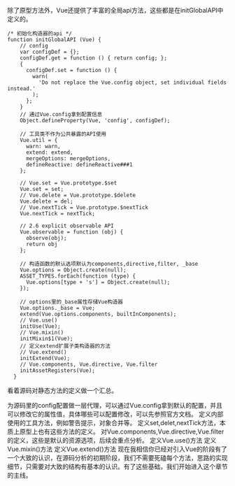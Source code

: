 除了原型方法外，Vue还提供了丰富的全局api方法，这些都是在initGlobalAPI中定义的。

```
/* 初始化构造器的api */
function initGlobalAPI (Vue) {
    // config
    var configDef = {};
    configDef.get = function () { return config; };
    {
      configDef.set = function () {
        warn(
          'Do not replace the Vue.config object, set individual fields instead.'
        );
      };
    }
    // 通过Vue.config拿到配置信息
    Object.defineProperty(Vue, 'config', configDef);

    // 工具类不作为公共暴露的API使用
    Vue.util = {
      warn: warn,
      extend: extend,
      mergeOptions: mergeOptions,
      defineReactive: defineReactive###1
    };

    // Vue.set = Vue.prototype.$set
    Vue.set = set;
    // Vue.delete = Vue.prototype.$delete
    Vue.delete = del;
    // Vue.nextTick = Vue.prototype.$nextTick
    Vue.nextTick = nextTick;

    // 2.6 explicit observable API
    Vue.observable = function (obj) {
      observe(obj);
      return obj
    };

    // 构造函数的默认选项默认为components,directive,filter, _base
    Vue.options = Object.create(null);
    ASSET_TYPES.forEach(function (type) {
      Vue.options[type + 's'] = Object.create(null);
    });

    // options里的_base属性存储Vue构造器
    Vue.options._base = Vue;
    extend(Vue.options.components, builtInComponents);
    // Vue.use()
    initUse(Vue);
    // Vue.mixin()
    initMixin$1(Vue);
    // 定义extend扩展子类构造器的方法
    // Vue.extend()
    initExtend(Vue);
    // Vue.components, Vue.directive, Vue.filter
    initAssetRegisters(Vue);
  }

```
看着源码对静态方法的定义做一个汇总。

为源码里的config配置做一层代理，可以通过Vue.config拿到默认的配置，并且可以修改它的属性值，具体哪些可以配置修改，可以先参照官方文档。
定义内部使用的工具方法，例如警告提示，对象合并等。
定义set,delet,nextTick方法，本质上原型上也有这些方法的定义。
对Vue.components,Vue.directive,Vue.filter的定义，这些是默认的资源选项，后续会重点分析。
定义Vue.use()方法
定义Vue.mixin()方法
定义Vue.extend()方法
现在我相信你已经对引入Vue的阶段有了一个大致的认识，在源码分析的初期阶段，我们不需要死磕每个方法，思路的实现细节，只需要对大致的结构有基本的认识。有了这些基础，我们开始进入这个章节的主线。
